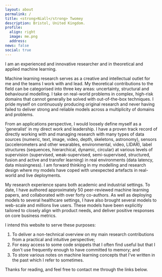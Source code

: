 ```yaml
---
layout: about
permalink: /
title: <strong>Niall</strong> Twomey
description: Bristol, United Kingdom.
profile:
  align: right
  image: me.png
  address: 
news: false
social: true
---
```


I am an experienced and innovative researcher and in theoretical and applied machine learning. 

Machine learning research serves as a creative and intellectual outlet for me and the teams I work 
with and lead. 
My theoretical contributions to the field can be categorised into three key areas: uncertainty, 
structural and behavioural modelling.
I take on real-world problems in complex, high-risk domains that cannot generally be solved with 
out-of-the-box techniques.
I pride myself on continuously producing original research and never having failed to deliver strong 
and reliable models across a multiplicity of domains and problems.

From an applications perspective, I would loosely define myself as a 'generalist' in my direct work 
and leadership.
I have a proven track record of directly working with and managing research with many types of data 
sources (numeric, text, image, video, depth, skeletons, astronomy), sensors (accelerometers and other
wearables, environmental, video, LIDAR), label structures (sequences, hierarchical, dynamic, circular) 
at various levels of supervision (supervised, weak-supervised, semi-supervised, structured, fusion and
active and transfer learning) in real environments (data latency, data missingness). 
I am forward thinking in my modelling and research design where my models have coped with unexpected 
artefacts in real-world and live deployments. 

My research experience spans both academic and industrial settings. 
To date, I have authored approximately 50 peer-reviewed machine learning papers, and collaborated with 
over forty co-authors.
As well as deploying models to several healthcare settings, I have also brought several models to 
web-scale and millions live users. 
These models have been explicitly tailored to closely align with product needs, and deliver positive 
responses on core business metrics. 

I intend this website to serve these purposes: 

1. To deliver a non-technical overview on my main research contributions from a 
   practical and intuitive perspective; 
2. For easy access to some code snippets that I often find useful but that I don't
   use frequently enough to have committed to memory; and 
3. To store various notes on machine learning concepts that I've written in the 
   past which I refer to sometimes.

Thanks for reading, and feel free to contact me through the links below.

